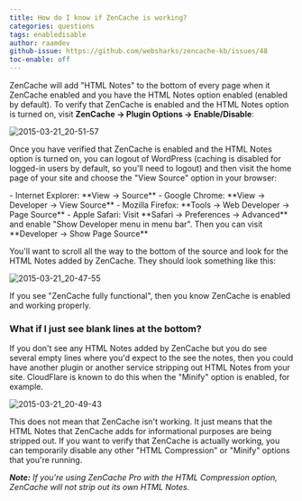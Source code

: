 ```yaml
---
title: How do I know if ZenCache is working?
categories: questions
tags: enabledisable
author: raamdev
github-issue: https://github.com/websharks/zencache-kb/issues/48
toc-enable: off
---
```


ZenCache will add "HTML Notes" to the bottom of every page when it ZenCache enabled and you have the HTML Notes option enabled (enabled by default). To verify that ZenCache is enabled and the HTML Notes option is turned on, visit **ZenCache → Plugin Options → Enable/Disable**:

![2015-03-21_20-51-57](https://cloud.githubusercontent.com/assets/53005/6767556/b5b0c124-d00c-11e4-8ca4-ba13a16295f3.png)

Once you have verified that ZenCache is enabled and the HTML Notes option is turned on, you can logout of WordPress (caching is disabled for logged-in users by default, so you'll need to logout) and then visit the home page of your site and choose the "View Source" option in your browser:

<div class="li-margins"></div>
- Internet Explorer: **View → Source**
- Google Chrome: **View → Developer → View Source**
- Mozilla Firefox: **Tools → Web Developer → Page Source**
- Apple Safari: Visit **Safari → Preferences → Advanced** and enable "Show Developer menu in menu bar". Then you can visit **Developer → Show Page Source**

You'll want to scroll all the way to the bottom of the source and look for the HTML Notes added by ZenCache. They should look something like this:

![2015-03-21_20-47-55](https://cloud.githubusercontent.com/assets/53005/6767563/f80d40ce-d00c-11e4-8891-0f110a005d97.png)

If you see "ZenCache fully functional", then you know ZenCache is enabled and working properly.

### What if I just see blank lines at the bottom?

If you don't see any HTML Notes added by ZenCache but you do see several empty lines where you'd expect to the see the notes, then you could have another plugin or another service stripping out HTML Notes from your site. CloudFlare is known to do this when the "Minify" option is enabled, for example.

![2015-03-21_20-49-43](https://cloud.githubusercontent.com/assets/53005/6767568/3787d2aa-d00d-11e4-9e73-4f026181b44b.png)

This does not mean that ZenCache isn't working. It just means that the HTML Notes that ZenCache adds for informational purposes are being stripped out. If you want to verify that ZenCache is actually working, you can temporarily disable any other "HTML Compression" or "Minify" options that you're running.

_**Note:** If you're using ZenCache Pro with the HTML Compression option, ZenCache will not strip out its own HTML Notes._
